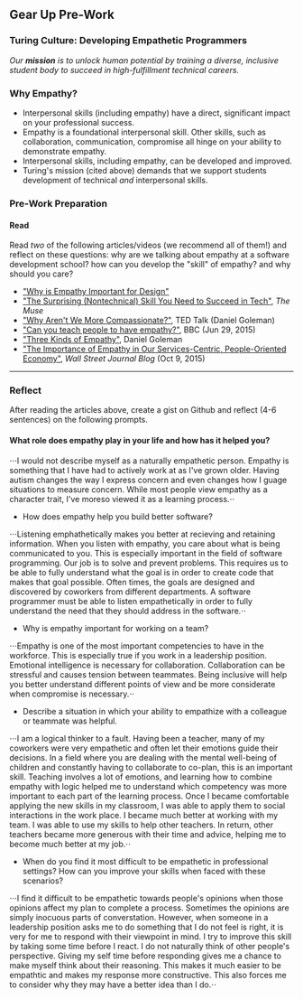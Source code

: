 ## Gear Up Pre-Work
### Turing Culture: Developing Empathetic Programmers

_Our **mission** is to unlock human potential by training a diverse, inclusive student body to succeed in high-fulfillment technical careers._

### Why Empathy?
* Interpersonal skills (including empathy) have a direct, significant impact on your professional success.
* Empathy is a foundational interpersonal skill. Other skills, such as collaboration, communication, compromise all hinge on your ability to demonstrate empathy.
* Interpersonal skills, including empathy, can be developed and improved.
* Turing's mission (cited above) demands that we support students development of technical _and_ interpersonal skills. 

### Pre-Work Preparation
#### Read
Read _two_ of the following articles/videos (we recommend all of them!) and reflect on these questions: why are we talking about empathy at a software development school? how can you develop the "skill" of empathy? and why should you care?

* ["Why is Empathy Important for Design"](http://www.bresslergroup.com/blog/why-empathic-design/)
* ["The Surprising (Nontechnical) Skill You Need to Succeed in Tech"](https://www.themuse.com/advice/the-surprising-and-nontechnical-skill-you-need-to-succeed-in-tech), _The Muse_
* ["Why Aren't We More Compassionate?"](http://www.ted.com/talks/daniel_goleman_on_compassion#t-39146), TED Talk (Daniel Goleman)
* ["Can you teach people to have empathy?"](http://www.bbc.com/news/magazine-33287727), BBC (Jun 29, 2015)
* ["Three Kinds of Empathy"](http://www.danielgoleman.info/three-kinds-of-empathy-cognitive-emotional-compassionate/), Daniel Goleman
* ["The Importance of Empathy in Our Services-Centric, People-Oriented Economy"](http://blogs.wsj.com/cio/2015/10/09/the-importance-of-empathy-in-our-services-centric-people-oriented-economy/), _Wall Street Journal Blog_ (Oct 9, 2015)

___

### Reflect
After reading the articles above, create a gist on Github and reflect (4-6 sentences) on the following prompts.

#### What role does empathy play in your life and how has it helped you?

⋅⋅⋅I would not describe myself as a naturally empathetic person. Empathy is something that I have had to actively work at as I've grown older. Having autism changes the way I express concern and even changes how I guage situations to measure concern. While most people view empathy as a character trait, I've moreso viewed it as a learning process.⋅⋅


* How does empathy help you build better software?

⋅⋅⋅Listening emphathetically makes you better at recieving and retaining information. When you listen with empathy, you care about what is being communicated to you. This is especially important in the field of software programming. Our job is to solve and prevent problems. This requires us to be able to fully understand what the goal is in order to create code that makes that goal possible. Often times, the goals are designed and discovered by coworkers from different departments. A software programmer must be able to listen empathetically in order to fully understand the need that they should address in the software.⋅⋅


* Why is empathy important for working on a team?

⋅⋅⋅Empathy is one of the most important competencies to have in the workforce. This is especially true if you work in a leadership position. Emotional intelligence is necessary for collaboration. Collaboration can be stressful and causes tension between teammates. Being inclusive will help you better understand different points of view and be more considerate when compromise is necessary.⋅⋅


* Describe a situation in which your ability to empathize with a colleague or teammate was helpful.

⋅⋅⋅I am a logical thinker to a fault. Having been a teacher, many of my coworkers were very empathetic and often let their emotions guide their decisions. In a field where you are dealing with the mental well-being of children and constantly having to collaborate to co-plan, this is an important skill. Teaching involves a lot of emotions, and learning how to combine empathy with logic helped me to understand which competency was more important to each part of the learning process. Once I became comfortable applying the new skills in my classroom, I was able to apply them to social interactions in the work place. I became much better at working with my team. I was able to use my skills to help other teachers. In return, other teachers became more generous with their time and advice, helping me to become much better at my job.⋅⋅

* When do you find it most difficult to be empathetic in professional settings? How can you improve your skills when faced with these scenarios?

⋅⋅⋅I find it difficult to be empathetic towards people's opinions when those opinions affect my plan to complete a process. Sometimes the opinions are simply inocuous parts of converstation. However, when someone in a leadership position asks me to do something that I do not feel is right, it is very for me to respond with their viewpoint in mind. I try to improve this skill by taking some time before I react. I do not naturally think of other people's perspective. Giving my self time before responding gives me a chance to make myself think about their reasoning. This makes it much easier to be empathtic and makes my response more constructive. This also forces me to consider why they may have a better idea than I do.⋅⋅

